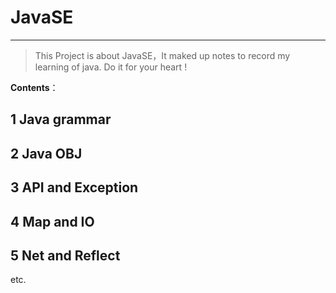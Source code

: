 # JavaSE
---
>This Project is about JavaSE，It  maked up notes to record my learning  of java. Do it for your heart !

**Contents**：
## 1 Java grammar
## 2 Java OBJ
## 3 API and Exception
## 4 Map and IO
## 5 Net and Reflect
etc.
